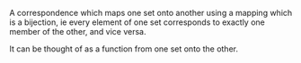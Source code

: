 A correspondence which maps one set onto another using a mapping which
is a bijection, ie every element of one set corresponds to exactly one
member of the other, and vice versa.

It can be thought of as a function from one set onto the other.
